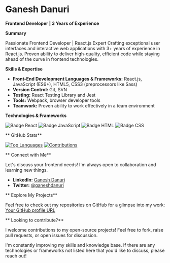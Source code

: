# Ganesh Danuri

**Frontend Developer | 3 Years of Experience**

**Summary**

Passionate Frontend Developer | React.js Expert
Crafting exceptional user interfaces and interactive web applications with 3+ years of experience in React.js. Proven ability to deliver high-quality, efficient code while staying ahead of the curve in frontend technologies.

**Skills & Expertise**

* **Front-End Development Languages & Frameworks:** React.js, JavaScript (ES6+), HTML5, CSS3 (preprocessors like Sass)
* **Version Control:** Git, SVN
* **Testing:** React Testing Library and Jest
* **Tools:** Webpack, browser developer tools
* **Teamwork:** Proven ability to work effectively in a team environment

**Technologies & Frameworks**

![Badge React](https://img.shields.io/badge/-React-61DAFB?style=flat-square&logo=react&logoColor=white)
![Badge JavaScript](https://img.shields.io/badge/-JavaScript-F7DF1E?style=flat-square&logo=javascript&logoColor=black)
![Badge HTML](https://img.shields.io/badge/-HTML-E34F26?style=flat-square&logo=html5&logoColor=white)
![Badge CSS](https://img.shields.io/badge/-CSS-1572B6?style=flat-square&logo=css3&logoColor=white)

** GitHub Stats**

[![Top Languages](https://github-readme-stats.vercel.app/api/top-langs/?username=ganeshdanuri&layout=compact)](https://github.com/ganeshdanuri)
[![Contributions](https://img.shields.io/github/contributions/monthly/ganeshdanuri?style=flat-square)](https://github.com/ganeshdanuri?tab=contributions)

** Connect with Me**

Let's discuss your frontend needs! I'm always open to collaboration and learning new things.

* **LinkedIn:** [Ganesh Danuri](https://www.linkedin.com/in/ganeshdanuri/)
* **Twitter:** [@ganeshdanuri](https://twitter.com/ganeshdanuri)

** Explore My Projects**

Feel free to check out my repositories on GitHub for a glimpse into my work: [Your GitHub profile URL](https://github.com/ganeshdanuri)

** Looking to contribute?**

I welcome contributions to my open-source projects! Feel free to fork, raise pull requests, or open issues for discussion.

I'm constantly improving my skills and knowledge base. If there are any technologies or frameworks not listed here that you'd like to discuss, please reach out! 

